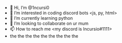 - 👋 Hi, I’m @1ncursi0
- 👀 I’m interested in coding discord bots <js, py, html>
- 🌱 I’m currently learning python
- 💞️ I’m looking to collaborate on ur mum
- 📫 How to reach me <my discord is Incursio#1111>
- the the the the the the the the the

<!---
1ncursi0/1ncursi0 is a ✨ special ✨ repository because its `README.md` (this file) appears on your GitHub profile.
You can click the Preview link to take a look at your changes.
--->
